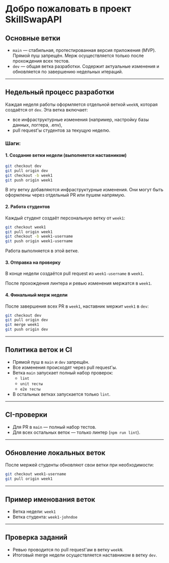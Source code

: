 # Добро пожаловать в проект SkillSwapAPI

## Основные ветки

- `main` — стабильная, протестированная версия приложения (MVP). Прямой пуш запрещён. Мерж осуществляется только после прохождения всех тестов.
- `dev` — общая ветка разработки. Содержит актуальные изменения и обновляется по завершению недельных итераций.

---

## Недельный процесс разработки

Каждая неделя работы оформляется отдельной веткой `weekN`, которая создаётся от `dev`. Эта ветка включает:

- все инфраструктурные изменения (например, настройку базы данных, логгера, .env),
- pull request'ы студентов за текущую неделю.

### Шаги:

#### 1. Создание ветки недели (выполняется наставником)

```bash
git checkout dev
git pull origin dev
git checkout -b week1
git push origin week1
```

В эту ветку добавляются инфраструктурные изменения. Они могут быть оформлены через отдельный PR или пушем напрямую.

#### 2. Работа студентов

Каждый студент создаёт персональную ветку от `week1`:

```bash
git checkout week1
git pull origin week1
git checkout -b week1-username
git push origin week1-username
```

Работа выполняется в этой ветке.

#### 3. Отправка на проверку

В конце недели создаётся pull request из `week1-username` в `week1`.

После прохождения линтера и ревью изменения мержатся в `week1`.

#### 4. Финальный мерж недели

После завершения всех PR в `week1`, наставник мержит `week1` в `dev`:

```bash
git checkout dev
git pull origin dev
git merge week1
git push origin dev
```

---

## Политика веток и CI

- Прямой пуш в `main` и `dev` запрещён.
- Все изменения происходят через pull request'ы.
- Ветка `main` запускает полный набор проверок:
  - `lint`
  - `unit тесты`
  - `e2e тесты`
- В остальных ветках запускается только `lint`.

---

## CI-проверки

- Для PR в `main` — полный набор тестов.
- Для всех остальных веток — только линтер (`npm run lint`).

---

## Обновление локальных веток

После мержей студенты обновляют свои ветки при необходимости:

```bash
git checkout week1-username
git pull origin week1
```

---

## Пример именования веток

- Ветка недели: `week1`
- Ветка студента: `week1-johndoe`

---

## Проверка заданий

- Ревью проводится по pull request'ам в ветку `weekN`.
- Итоговый merge недели осуществляется наставником в ветку `dev`.
